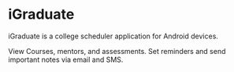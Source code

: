 # iGraduate
iGraduate is a college scheduler application for Android devices.

View Courses, mentors, and assessments.
Set reminders and send important notes via email and SMS.
